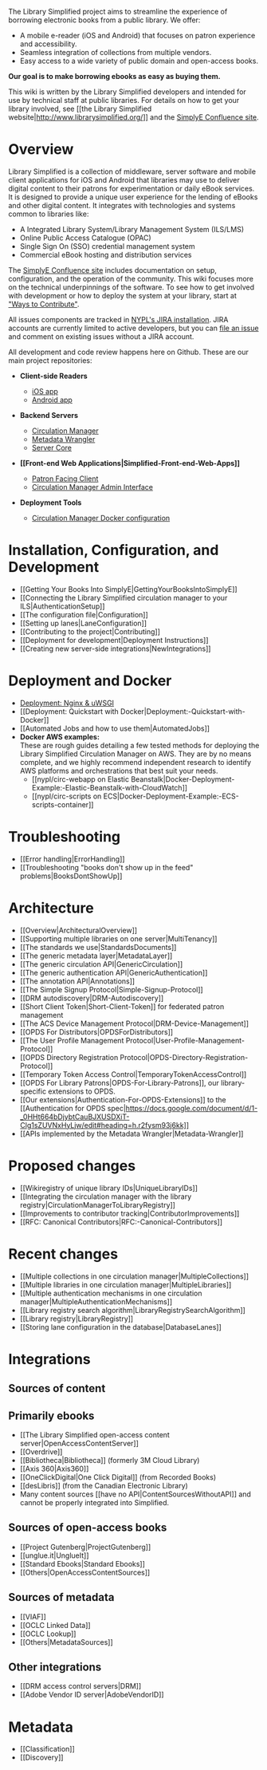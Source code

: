 The Library Simplified project aims to streamline the experience of borrowing electronic books from a public library. We offer:

* A mobile e-reader (iOS and Android) that focuses on patron experience and accessibility.
* Seamless integration of collections from multiple vendors.
* Easy access to a wide variety of public domain and open-access books.

**Our goal is to make borrowing ebooks as easy as buying them.**

This wiki is written by the Library Simplified developers and intended for use by technical staff at public libraries. For details on how to get your library involved, see [[the Library Simplified website|http://www.librarysimplified.org/]] and the [SimplyE Confluence site](https://confluence.nypl.org/display/SIM).

# Overview

Library Simplified is a collection of middleware, server software and mobile client applications for iOS and Android that libraries may use to deliver digital content to their patrons for experimentation or daily eBook services. It is designed to provide a unique user experience for the lending of eBooks and other digital content. It integrates with technologies and systems common to libraries like:

* A Integrated Library System/Library Management System (ILS/LMS)
* Online Public Access Catalogue (OPAC)
* Single Sign On (SSO) credential management system 
* Commercial eBook hosting and distribution services

The [SimplyE Confluence site](https://confluence.nypl.org/display/SIM) includes documentation on setup, configuration, and the operation of the community. This wiki focuses more on the technical underpinnings of the software. To see how to get involved with development or how to deploy the system at your library, start at ["Ways to Contribute"](https://confluence.nypl.org/display/SIM/Ways+to+Contribute).

All issues components are tracked in [NYPL's JIRA installation](https://jira.nypl.org/projects/SIMPLY/issues/). JIRA accounts are currently limited to active developers, but you can [file an issue](https://confluence.nypl.org/display/SIM/Bugs+and+Issues) and comment on existing issues without a JIRA account.

All development and code review happens here on Github. These are our main project repositories:

- **Client-side Readers**
  - [iOS app](https://github.com/NYPL-Simplified/Simplified-iOS)
  - [Android app](https://github.com/NYPL-Simplified/Simplified-Android)

- **Backend Servers**
  - [Circulation Manager](https://github.com/NYPL-Simplified/circulation)
  - [Metadata Wrangler](https://github.com/NYPL-Simplified/metadata-wrangler)
  - [Server Core](https://github.com/NYPL/Simplified-server-core)

- **[[Front-end Web Applications|Simplified-Front-end-Web-Apps]]**
  - [Patron Facing Client](https://github.com/NYPL-Simplified/circulation-patron-web)
  - [Circulation Manager Admin Interface](https://github.com/NYPL-Simplified/circulation-web)

- **Deployment Tools**
  - [Circulation Manager Docker configuration](https://github.com/NYPL-Simplified/circulation-docker)

# Installation, Configuration, and Development

* [[Getting Your Books Into SimplyE|GettingYourBooksIntoSimplyE]]
* [[Connecting the Library Simplified circulation manager to your ILS|AuthenticationSetup]]
* [[The configuration file|Configuration]]
* [[Setting up lanes|LaneConfiguration]]
* [[Contributing to the project|Contributing]]
* [[Deployment for development|Deployment Instructions]]
* [[Creating new server-side integrations|NewIntegrations]]

# Deployment and Docker
  - [Deployment: Nginx &amp; uWSGI](./Deployment:-Nginx-&-uWSGI)
  - [[Deployment: Quickstart with Docker|Deployment:-Quickstart-with-Docker]]
  - [[Automated Jobs and how to use them|AutomatedJobs]]
  - **Docker AWS examples:**<br />
    These are rough guides detailing a few tested methods for deploying the Library Simplified Circulation Manager on AWS. They are by no means complete, and we highly recommend independent research to identify AWS platforms and orchestrations that best suit your needs.
    - [[nypl/circ-webapp on Elastic Beanstalk|Docker-Deployment-Example:-Elastic-Beanstalk-with-CloudWatch]]
    - [[nypl/circ-scripts on ECS|Docker-Deployment-Example:-ECS-scripts-container]]

# Troubleshooting
  - [[Error handling|ErrorHandling]]
  - [[Troubleshooting "books don't show up in the feed" problems|BooksDontShowUp]]

# Architecture

* [[Overview|ArchitecturalOverview]]
* [[Supporting multiple libraries on one server|MultiTenancy]]
* [[The standards we use|StandardsDocuments]]
* [[The generic metadata layer|MetadataLayer]]
* [[The generic circulation API|GenericCirculation]]
* [[The generic authentication API|GenericAuthentication]]
* [[The annotation API|Annotations]]
* [[The Simple Signup Protocol|Simple-Signup-Protocol]]
* [[DRM autodiscovery|DRM-Autodiscovery]]
* [[Short Client Token|Short-Client-Token]] for federated patron management
* [[The ACS Device Management Protocol|DRM-Device-Management]]
* [[OPDS For Distributors|OPDSForDistributors]]
* [[The User Profile Management Protocol|User-Profile-Management-Protocol]]
* [[OPDS Directory Registration Protocol|OPDS-Directory-Registration-Protocol]]
* [[Temporary Token Access Control|TemporaryTokenAccessControl]]
* [[OPDS For Library Patrons|OPDS-For-Library-Patrons]], our library-specific extensions to OPDS.
* [[Our extensions|Authentication-For-OPDS-Extensions]] to the [[Authentication for OPDS spec|https://docs.google.com/document/d/1-_0HHt664bDjybtCauBJXUSDXiT-Clg1sZUVNxHyLjw/edit#heading=h.r2fysm93j6kk]]
* [[APIs implemented by the Metadata Wrangler|Metadata-Wrangler]]

# Proposed changes

* [[Wikiregistry of unique library IDs|UniqueLibraryIDs]]
* [[Integrating the circulation manager with the library registry|CirculationManagerToLibraryRegistry]]
* [[Improvements to contributor tracking|ContributorImprovements]]
* [[RFC: Canonical Contributors|RFC:-Canonical-Contributors]]

# Recent changes
* [[Multiple collections in one circulation manager|MultipleCollections]]
* [[Multiple libraries in one circulation manager|MultipleLibraries]]
* [[Multiple authentication mechanisms in one circulation manager|MultipleAuthenticationMechanisms]]
* [[Library registry search algorithm|LibraryRegistrySearchAlgorithm]]
* [[Library registry|LibraryRegistry]]
* [[Storing lane configuration in the database|DatabaseLanes]]

# Integrations

## Sources of content

## Primarily ebooks

* [[The Library Simplified open-access content server|OpenAccessContentServer]]
* [[Overdrive]]
* [[Bibliotheca|Bibliotheca]] (formerly 3M Cloud Library)
* [[Axis 360|Axis360]]
* [[OneClickDigital|One Click Digital]] (from Recorded Books)
* [[desLibris]] (from the Canadian Electronic Library)
* Many content sources [[have no API|ContentSourcesWithoutAPI]] and cannot be properly integrated into Simplified.

## Sources of open-access books

* [[Project Gutenberg|ProjectGutenberg]]
* [[unglue.it|UnglueIt]]
* [[Standard Ebooks|Standard Ebooks]]
* [[Others|OpenAccessContentSources]]

## Sources of metadata

* [[VIAF]]
* [[OCLC Linked Data]]
* [[OCLC Lookup]]
* [[Others|MetadataSources]]

## Other integrations

* [[DRM access control servers|DRM]]
* [[Adobe Vendor ID server|AdobeVendorID]]

# Metadata

* [[Classification]]
* [[Discovery]]
